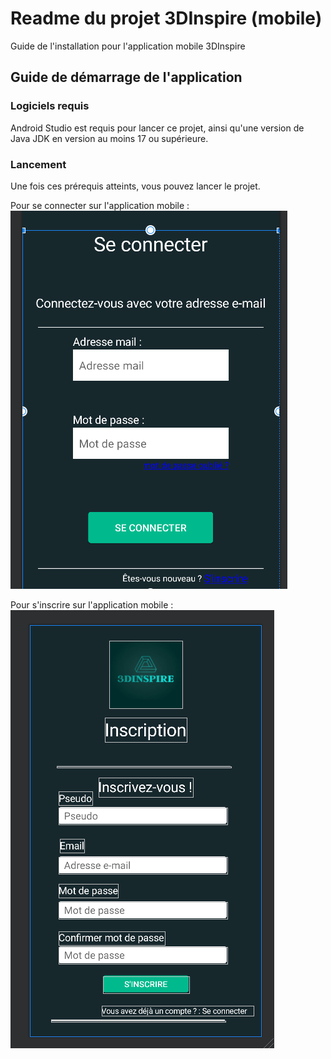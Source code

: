 
# Readme du projet 3DInspire (mobile)

Guide de l'installation pour l'application mobile 3DInspire

## Guide de démarrage de l'application

### Logiciels requis

Android Studio est requis pour lancer ce projet, ainsi qu'une version de Java JDK en version au moins 17 ou supérieure.

### Lancement

Une fois ces prérequis atteints, vous pouvez lancer le projet.


Pour se connecter sur l'application mobile : 
![Page de connexion](images/login.png)

Pour s'inscrire sur l'application mobile : 
![Page d'inscription](images/signin.png)
